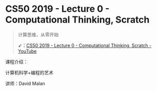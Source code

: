 # CS50 2019 - Lecture 0 - Computational Thinking, Scratch

> 计算思维，从零开始
>
> **➹：**[CS50 2019 - Lecture 0 - Computational Thinking, Scratch - YouTube](https://www.youtube.com/watch?v=jjqgP9dpD1k)

课程介绍：

计算机科学+编程的艺术

讲师：David Malan




